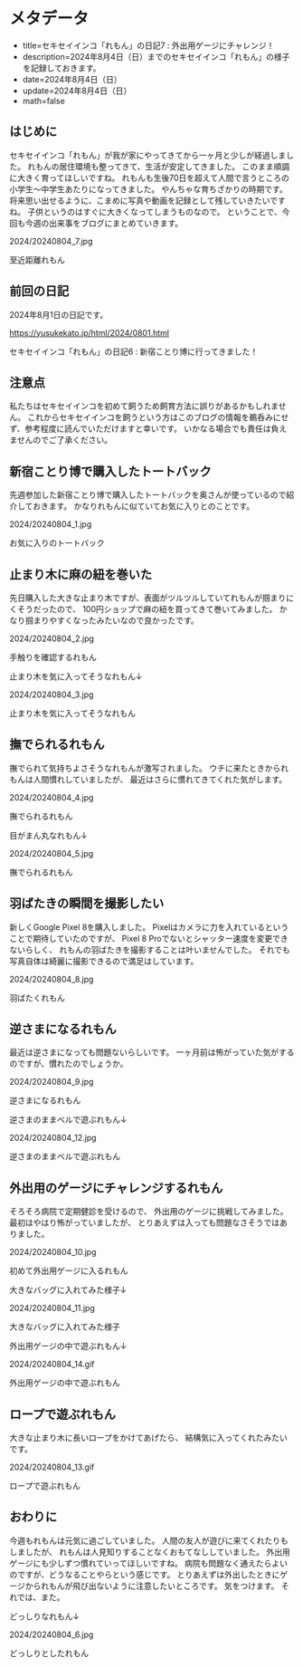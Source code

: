 # メタデータ
- title=セキセイインコ「れもん」の日記7 : 外出用ゲージにチャレンジ！
- description=2024年8月4日（日）までのセキセイインコ「れもん」の様子を記録しておきます。
- date=2024年8月4日（日）
- update=2024年8月4日（日）
- math=false

## はじめに
セキセイインコ「れもん」が我が家にやってきてから一ヶ月と少しが経過しました。
れもんの居住環境も整ってきて、生活が安定してきました。
このまま順調に大きく育ってほしいですね。
れもんも生後70日を超えて人間で言うところの小学生～中学生あたりになってきました。
やんちゃな育ちざかりの時期です。
将来思い出せるように、こまめに写真や動画を記録として残していきたいですね。
子供というのはすぐに大きくなってしまうものなので。
ということで、今回も今週の出来事をブログにまとめていきます。

2024/20240804_7.jpg

至近距離れもん

## 前回の日記
2024年8月1日の日記です。

https://yusukekato.jp/html/2024/0801.html

セキセイインコ「れもん」の日記6 : 新宿ことり博に行ってきました！

## 注意点
私たちはセキセイインコを初めて飼うため飼育方法に誤りがあるかもしれません。
これからセキセイインコを飼うという方はこのブログの情報を鵜呑みにせず、参考程度に読んでいただけますと幸いです。
いかなる場合でも責任は負えませんのでご了承ください。

## 新宿ことり博で購入したトートバック
先週参加した新宿ことり博で購入したトートバックを奥さんが使っているので紹介しておきます。
かなりれもんに似ていてお気に入りとのことです。

2024/20240804_1.jpg

お気に入りのトートバック

## 止まり木に麻の紐を巻いた
先日購入した大きな止まり木ですが、表面がツルツルしていてれもんが掴まりにくそうだったので、
100円ショップで麻の紐を買ってきて巻いてみました。
かなり掴まりやすくなったみたいなので良かったです。

2024/20240804_2.jpg

手触りを確認するれもん

止まり木を気に入ってそうなれもん↓

2024/20240804_3.jpg

止まり木を気に入ってそうなれもん

## 撫でられるれもん
撫でられて気持ちよさそうなれもんが激写されました。
ウチに来たときかられもんは人間慣れしていましたが、
最近はさらに慣れてきてくれた気がします。

2024/20240804_4.jpg

撫でられるれもん

目がまん丸なれもん↓

2024/20240804_5.jpg

撫でられるれもん

## 羽ばたきの瞬間を撮影したい
新しくGoogle Pixel 8を購入しました。
Pixelはカメラに力を入れているということで期待していたのですが、
Pixel 8 Proでないとシャッター速度を変更できないらしく、
れもんの羽ばたきを撮影することは叶いませんでした。
それでも写真自体は綺麗に撮影できるので満足はしています。

2024/20240804_8.jpg

羽ばたくれもん

## 逆さまになるれもん
最近は逆さまになっても問題ないらしいです。
一ヶ月前は怖がっていた気がするのですが、慣れたのでしょうか。

2024/20240804_9.jpg

逆さまになるれもん

逆さまのままベルで遊ぶれもん↓

2024/20240804_12.jpg

逆さまのままベルで遊ぶれもん

## 外出用のゲージにチャレンジするれもん
そろそろ病院で定期健診を受けるので、
外出用のゲージに挑戦してみました。
最初はやはり怖がっていましたが、
とりあえずは入っても問題なさそうではありました。

2024/20240804_10.jpg

初めて外出用ゲージに入るれもん

大きなバッグに入れてみた様子↓

2024/20240804_11.jpg

大きなバッグに入れてみた様子

外出用ゲージの中で遊ぶれもん↓

2024/20240804_14.gif

外出用ゲージの中で遊ぶれもん

## ロープで遊ぶれもん
大きな止まり木に長いロープをかけてあげたら、
結構気に入ってくれたみたいです。

2024/20240804_13.gif

ロープで遊ぶれもん

## おわりに
今週もれもんは元気に過ごしていました。
人間の友人が遊びに来てくれたりもしましたが、
れもんは人見知りすることなくおもてなししていました。
外出用ゲージにも少しずつ慣れていってほしいですね。
病院も問題なく通えたらよいのですが、どうなることやらという感じです。
とりあえずは外出したときにゲージかられもんが飛び出ないように注意したいところです。
気をつけます。
それでは、また。

どっしりなれもん↓

2024/20240804_6.jpg

どっしりとしたれもん
